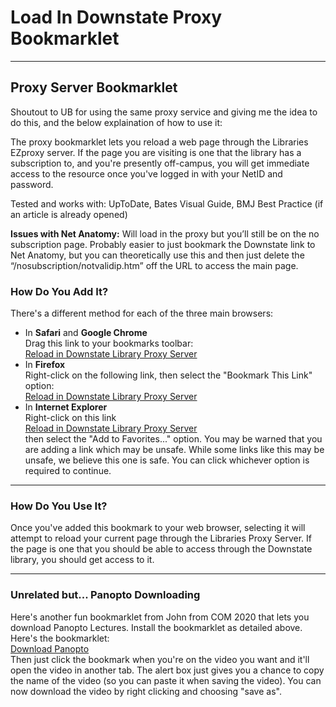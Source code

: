 # Load In Downstate Proxy Bookmarklet
<html lang="en">
<head>
<meta charset="UTF-8">
</head>

<body id="find">

<hr>

<h2>Proxy Server Bookmarklet</h2>

<p>Shoutout to UB for using the same proxy service and giving me the idea to do this, and the below explaination of how to use it: </p>

<p>The proxy bookmarklet lets you reload a web page through the Libraries EZproxy server. If the page you are visiting is one that the library has a subscription to, and you're presently off-campus, you will get immediate access to the resource once you've logged in with your NetID and password.</p>

<p>Tested and works with: UpToDate, Bates Visual Guide, BMJ Best Practice (if an article is already opened)</p>

<p><b>Issues with Net Anatomy:</b> Will load in the proxy but you’ll still be on the no subscription page. Probably easier to just bookmark the Downstate link to Net Anatomy, but you can theoretically use this and then just delete the “/nosubscription/notvalidip.htm” off the URL to access the main page.</p>

<h3>How Do You Add It?</h3>

<p>There's a different method for each of the three main browsers:</p>

<ul>
<li>In <strong>Safari</strong> and <strong>Google Chrome</strong><br> Drag this link to your bookmarks toolbar:<br> <a href="javascript:void(location.href=%22http://newproxy.downstate.edu/login?url=%22+location.href)">Reload in Downstate Library Proxy Server</a></li>

<li>In <strong>Firefox</strong><br> Right-click on the following link, then select the "Bookmark This Link" option:<br> <a href="javascript:void(location.href=%22http://newproxy.downstate.edu/login?url=%22+location.href)">Reload in Downstate Library Proxy Server</a></li>

<li>In <strong>Internet Explorer</strong><br> Right-click on this link<br> <a href="javascript:void(location.href=%22http://newproxy.downstate.edu/login?url=%22+location.href)">Reload in Downstate Library Proxy Server</a><br> then select the "Add to Favorites..." option. You may be warned that you are adding a link which may be unsafe. While some links like this may be unsafe, we believe this one is safe. You can click whichever option is required to continue.</li>

</ul>


<hr>


<h3>How Do You Use It?</h3>

<p>Once you've added this bookmark to your web browser, selecting it will attempt to reload your current page through the Libraries Proxy Server. If the page is one that you should be able to access through the Downstate library, you should get access to it.</p>

<hr>

<h3>Unrelated but... Panopto Downloading</h3>

<p> Here's another fun bookmarklet from John from COM 2020 that lets you download Panopto Lectures. Install the bookmarklet as detailed above. Here's the bookmarklet:
<br>
<a href="javascript:(function(){if(prompt('Hit Ctrl/Cmd-C to copy name to clipboard', document.title.replace(/[:\\/]/g, '-')+'.mp4')!=null){location.href=$('meta[name=%22twitter:player:stream%22]').attr('content');}})();">Download Panopto</a>
<br>
Then just click the bookmark when you're on the video you want and it'll open the video in another tab. The alert box just gives you a chance to copy the name of the video (so you can paste it when saving the video). You can now download the video by right clicking and choosing "save as".
</p>



</body>
</html>
